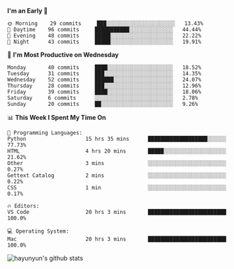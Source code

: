 <!--START_SECTION:waka-->
**I'm an Early 🐤** 

```text
🌞 Morning    29 commits     ███░░░░░░░░░░░░░░░░░░░░░░   13.43% 
🌆 Daytime    96 commits     ███████████░░░░░░░░░░░░░░   44.44% 
🌃 Evening    48 commits     █████░░░░░░░░░░░░░░░░░░░░   22.22% 
🌙 Night      43 commits     █████░░░░░░░░░░░░░░░░░░░░   19.91%

```
📅 **I'm Most Productive on Wednesday** 

```text
Monday       40 commits     ████░░░░░░░░░░░░░░░░░░░░░   18.52% 
Tuesday      31 commits     ███░░░░░░░░░░░░░░░░░░░░░░   14.35% 
Wednesday    52 commits     ██████░░░░░░░░░░░░░░░░░░░   24.07% 
Thursday     28 commits     ███░░░░░░░░░░░░░░░░░░░░░░   12.96% 
Friday       39 commits     ████░░░░░░░░░░░░░░░░░░░░░   18.06% 
Saturday     6 commits      ░░░░░░░░░░░░░░░░░░░░░░░░░   2.78% 
Sunday       20 commits     ██░░░░░░░░░░░░░░░░░░░░░░░   9.26%

```


📊 **This Week I Spent My Time On** 

```text
💬 Programming Languages: 
Python                   15 hrs 35 mins      ███████████████████░░░░░░   77.73% 
HTML                     4 hrs 20 mins       █████░░░░░░░░░░░░░░░░░░░░   21.62% 
Other                    3 mins              ░░░░░░░░░░░░░░░░░░░░░░░░░   0.27% 
Gettext Catalog          2 mins              ░░░░░░░░░░░░░░░░░░░░░░░░░   0.22% 
CSS                      1 min               ░░░░░░░░░░░░░░░░░░░░░░░░░   0.17%

🔥 Editors: 
VS Code                  20 hrs 3 mins       █████████████████████████   100.0%

💻 Operating System: 
Mac                      20 hrs 3 mins       █████████████████████████   100.0%

```


<!--END_SECTION:waka-->


![hayunyun's github stats](https://github-readme-stats.vercel.app/api?username=hayunyun&show_icons=true)

<!--
**hayunyun/hayunyun** is a ✨ _special_ ✨ repository because its `README.md` (this file) appears on your GitHub profile.

Here are some ideas to get you started:

- 🔭 I’m currently working on ...
- 🌱 I’m currently learning ...
- 👯 I’m looking to collaborate on ...
- 🤔 I’m looking for help with ...
- 💬 Ask me about ...
- 📫 How to reach me: ...
- 😄 Pronouns: ...
- ⚡ Fun fact: ...
-->
